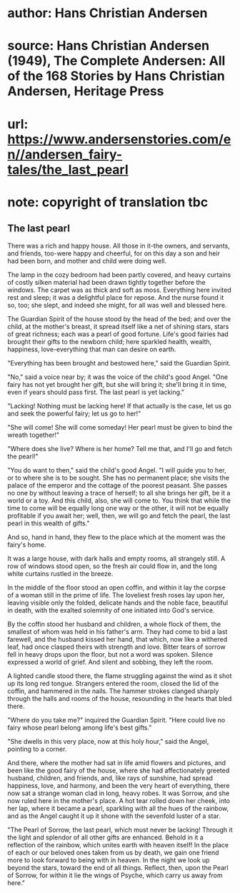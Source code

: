 # author: Hans Christian Andersen
# source: Hans Christian Andersen (1949), The Complete Andersen: All of the 168 Stories by Hans Christian Andersen, Heritage Press
# url: https://www.andersenstories.com/en//andersen_fairy-tales/the_last_pearl
# note: copyright of translation tbc

## The last pearl 

There was a rich and happy house. All those in it-the owners, and
servants, and friends, too-were happy and cheerful, for on this day a
son and heir had been born, and mother and child were doing well.

The lamp in the cozy bedroom had been partly covered, and heavy curtains
of costly silken material had been drawn tightly together before the
windows. The carpet was as thick and soft as moss. Everything here
invited rest and sleep; it was a delightful place for repose. And the
nurse found it so, too; she slept, and indeed she might, for all was
well and blessed here.

The Guardian Spirit of the house stood by the head of the bed; and over
the child, at the mother's breast, it spread itself like a net of
shining stars, stars of great richness; each was a pearl of good
fortune. Life's good fairies had brought their gifts to the newborn
child; here sparkled health, wealth, happiness, love-everything that man
can desire on earth.

"Everything has been brought and bestowed here," said the Guardian
Spirit.

"No," said a voice near by; it was the voice of the child's good
Angel. "One fairy has not yet brought her gift, but she will bring it;
she'll bring it in time, even if years should pass first. The last
pearl is yet lacking."

"Lacking! Nothing must be lacking here! If that actually is the case,
let us go and seek the powerful fairy; let us go to her!"

"She will come! She will come someday! Her pearl must be given to bind
the wreath together!"

"Where does she live? Where is her home? Tell me that, and I'll go and
fetch the pearl!"

"You do want to then," said the child's good Angel. "I will guide
you to her, or to where she is to be sought. She has no permanent place;
she visits the palace of the emperor and the cottage of the poorest
peasant. She passes no one by without leaving a trace of herself; to all
she brings her gift, be it a world or a toy. And this child, also, she
will come to. You think that while the time to come will be equally long
one way or the other, it will not be equally profitable if you await
her; well, then, we will go and fetch the pearl, the last pearl in this
wealth of gifts."

And so, hand in hand, they flew to the place which at the moment was the
fairy's home.

It was a large house, with dark halls and empty rooms, all strangely
still. A row of windows stood open, so the fresh air could flow in, and
the long white curtains rustled in the breeze.

In the middle of the floor stood an open coffin, and within it lay the
corpse of a woman still in the prime of life. The loveliest fresh roses
lay upon her, leaving visible only the folded, delicate hands and the
noble face, beautiful in death, with the exalted solemnity of one
initiated into God's service.

By the coffin stood her husband and children, a whole flock of them, the
smallest of whom was held in his father's arm. They had come to bid a
last farewell, and the husband kissed her hand, that which, now like a
withered leaf, had once clasped theirs with strength and love. Bitter
tears of sorrow fell in heavy drops upon the floor, but not a word was
spoken. Silence expressed a world of grief. And silent and sobbing, they
left the room.

A lighted candle stood there, the flame struggling against the wind as
it shot up its long red tongue. Strangers entered the room, closed the
lid of the coffin, and hammered in the nails. The hammer strokes clanged
sharply through the halls and rooms of the house, resounding in the
hearts that bled there.

"Where do you take me?" inquired the Guardian Spirit. "Here could
live no fairy whose pearl belong among life's best gifts."

"She dwells in this very place, now at this holy hour," said the
Angel, pointing to a corner.

And there, where the mother had sat in life amid flowers and pictures,
and been like the good fairy of the house, where she had affectionately
greeted husband, children, and friends, and, like rays of sunshine, had
spread happiness, love, and harmony, and been the very heart of
everything, there now sat a strange woman clad in long, heavy robes. It
was Sorrow, and she now ruled here in the mother's place. A hot tear
rolled down her cheek, into her lap, where it became a pearl, sparkling
with all the hues of the rainbow, and as the Angel caught it up it shone
with the sevenfold luster of a star.

"The Pearl of Sorrow, the last pearl, which must never be lacking!
Through it the light and splendor of all other gifts are enhanced.
Behold in it a reflection of the rainbow, which unites earth with heaven
itself! In the place of each or our beloved ones taken from us by death,
we gain one friend more to look forward to being with in heaven. In the
night we look up beyond the stars, toward the end of all things.
Reflect, then, upon the Pearl of Sorrow, for within it lie the wings of
Psyche, which carry us away from here."
